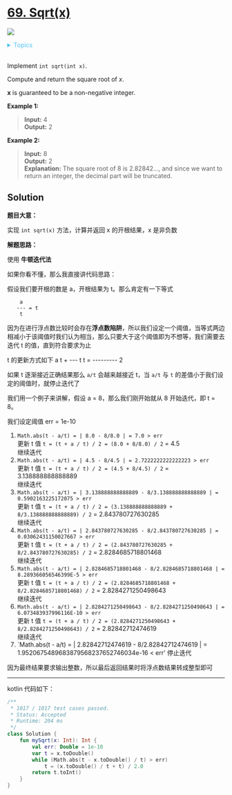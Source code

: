 # [69. Sqrt(x)](https://leetcode.com/problems/sqrtx/description/)

![](https://img.shields.io/badge/Difficulty-Easy-green.svg)

<details>
<summary style="color:#4FC3F7">Topics</summary>

* [`Math`](https://leetcode.com/tag/math/)
* [`Binary Search`](https://leetcode.com/tag/binary-search/)

</details>
<br />


Implement `int sqrt(int x)`.

Compute and return the square root of _x_.

**x** is guaranteed to be a non-negative integer.

**Example 1:**

> **Input:** 4  <br />
> **Output:** 2


**Example 2:**

> **Input:** 8  <br />
> **Output:** 2 <br />
> **Explanation:** The square root of 8 is 2.82842..., and since we want to return an integer, the decimal part will be truncated.

## Solution

**题目大意：**

实现 `int sqrt(x)` 方法，计算并返回 x 的开根结果，x 是非负数

**解题思路：**

使用 **牛顿迭代法**

如果你看不懂，那么我直接讲代码思路：

假设我们要开根的数是 a，开根结果为 t。那么肯定有一下等式

        a
       --- = t
        t

因为在进行浮点数比较时会存在**浮点数陷阱**，所以我们设定一个阈值，当等式两边相减小于该阈值时我们认为相当，那么只要大于这个阈值即为不想等，我们需要去迭代 t 的值，直到符合要求为止

t 的更新方式如下
              a
         t + ---
              t
    t = ---------
           2

如果 t 逐渐接近正确结果那么 `a/t` 会越来越接近 t，当 `a/t` 与 `t` 的差值小于我们设定的阈值时，就停止迭代了

我们用一个例子来讲解，假设 a = 8，那么我们刚开始就从 8 开始迭代，即 t = 8。

我们设定阈值 err = 1e-10

1. `Math.abs(t - a/t) = | 8.0 - 8/8.0 | = 7.0 > err` <br /> 更新 t 值 `t = (t + a / t) / 2 = (8.0 + 8/8.0) / 2` = 4.5 <br /> 继续迭代
2. `Math.abs(t - a/t) = | 4.5 - 8/4.5 | = 2.7222222222222223 > err` <br /> 更新 t 值 `t = (t + a / t) / 2 = (4.5 + 8/4.5) / 2` = 3.138888888888889 <br /> 继续迭代
3. `Math.abs(t - a/t) = | 3.138888888888889 - 8/3.138888888888889 | = 0.5902163225172075 > err` <br /> 更新 t 值 `t = (t + a / t) / 2 = (3.138888888888889 + 8/3.138888888888889) / 2` = 2.843780727630285 <br /> 继续迭代
4. `Math.abs(t - a/t) = | 2.843780727630285 - 8/2.843780727630285 | = 0.03062431150027667 > err` <br /> 更新 t 值 `t = (t + a / t) / 2 = (2.843780727630285 + 8/2.843780727630285) / 2` = 2.8284685718801468 <br /> 继续迭代
5. `Math.abs(t - a/t) = | 2.8284685718801468 - 8/2.8284685718801468 | = 8.289366056546399E-5 > err` <br /> 更新 t 值 `t = (t + a / t) / 2 = (2.8284685718801468 + 8/2.8284685718801468) / 2` = 2.8284271250498643 <br /> 继续迭代
6. `Math.abs(t - a/t) = | 2.8284271250498643 - 8/2.8284271250498643 | = 6.073483937996116E-10 > err` <br /> 更新 t 值 `t = (t + a / t) / 2 = (2.8284271250498643 + 8/2.8284271250498643) / 2` = 2.82842712474619 <br /> 继续迭代
7. `Math.abs(t - a/t) = | 2.82842712474619 - 8/2.82842712474619 | = 1.9520675489683879568237652746034e-16 < err' 停止迭代

因为最终结果要求输出整数，所以最后返回结果时将浮点数结果转成整型即可

----------

kotlin 代码如下：

```kotlin
/**
 * 1017 / 1017 test cases passed.
 * Status: Accepted
 * Runtime: 204 ms
 */
class Solution {
    fun mySqrt(x: Int): Int {
        val err: Double = 1e-10
        var t = x.toDouble()
        while (Math.abs(t - x.toDouble() / t) > err)
            t = (x.toDouble() / t + t) / 2.0
        return t.toInt()
    }
}
```